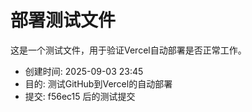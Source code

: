 # 部署测试文件

这是一个测试文件，用于验证Vercel自动部署是否正常工作。

- 创建时间: 2025-09-03 23:45
- 目的: 测试GitHub到Vercel的自动部署
- 提交: f56ec15 后的测试提交
